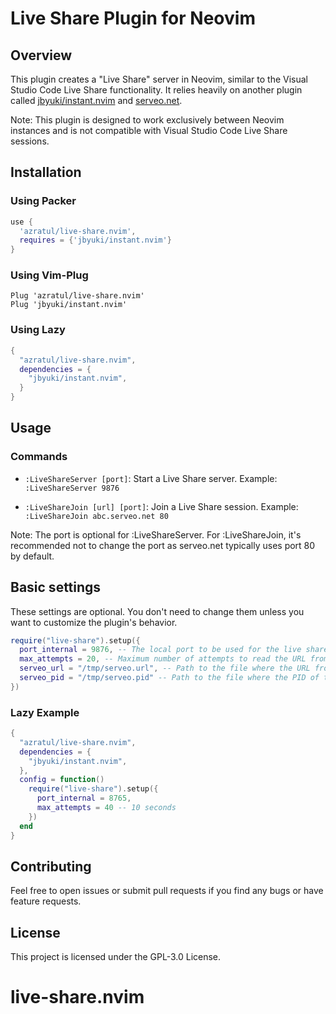 # Live Share Plugin for Neovim

## Overview

This plugin creates a "Live Share" server in Neovim, similar to the Visual Studio Code Live Share functionality. It relies heavily on another plugin called [jbyuki/instant.nvim](https://github.com/jbyuki/instant.nvim) and [serveo.net](https://serveo.net/).

Note: This plugin is designed to work exclusively between Neovim instances and is not compatible with Visual Studio Code Live Share sessions.

## Installation

### Using Packer

```lua
use {
  'azratul/live-share.nvim',
  requires = {'jbyuki/instant.nvim'}
}
```

### Using Vim-Plug

```vim
Plug 'azratul/live-share.nvim'
Plug 'jbyuki/instant.nvim'
```

### Using Lazy

```lua
{
  "azratul/live-share.nvim",
  dependencies = {
    "jbyuki/instant.nvim",
  }
}
```

## Usage

### Commands

- `:LiveShareServer [port]`: Start a Live Share server.
    Example: `:LiveShareServer 9876`

- `:LiveShareJoin [url] [port]`: Join a Live Share session.
    Example: `:LiveShareJoin abc.serveo.net 80`

Note: The port is optional for :LiveShareServer. For :LiveShareJoin, it's recommended not to change the port as serveo.net typically uses port 80 by default.

## Basic settings

These settings are optional. You don't need to change them unless you want to customize the plugin's behavior.


```lua
require("live-share").setup({
  port_internal = 9876, -- The local port to be used for the live share connection
  max_attempts = 20, -- Maximum number of attempts to read the URL from serveo.net, every 250 ms
  serveo_url = "/tmp/serveo.url", -- Path to the file where the URL from serveo.net will be stored
  serveo_pid = "/tmp/serveo.pid" -- Path to the file where the PID of the SSH process will be stored
})
```

### Lazy Example

```lua
{
  "azratul/live-share.nvim",
  dependencies = {
    "jbyuki/instant.nvim",
  },
  config = function()
    require("live-share").setup({
      port_internal = 8765,
      max_attempts = 40 -- 10 seconds
    })
  end
}
```

## Contributing

Feel free to open issues or submit pull requests if you find any bugs or have feature requests.


## License

This project is licensed under the GPL-3.0 License.
# live-share.nvim
